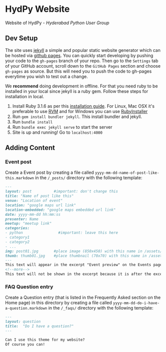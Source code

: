 # HydPy Website
Website of HydPy - _Hyderabad Python User Group_

## Dev Setup
The site uses [jekyll](https://jekyllrb.com/) a simple and popular static website generator which can be hosted via [github pages](https://pages.github.com/). You can quickly start developing by pushing your code to the `gh-pages` branch of your repo. Then go to the `Settings` tab of your GitHub account, scroll down to the `GitHub Pages` section and choose `gh-pages` as source. But this will need you to push the code to gh-pages everytime you wish to test out a change.

We **recommend** doing development in offline. For that you need ruby to be installed in your local since jekyll is a ruby gem. Follow these steps for installation in local.

1. Install Ruby 3.1.6 as per this [installation guide](https://www.ruby-lang.org/en/documentation/installation/). For Linux, Mac OSX it's preferable to use [RVM](https://rvm.io/) and for Windows you can use [RubyInstaller](https://rubyinstaller.org/)
2. Run `gem install bundler jekyll`. This install bundler and jekyll.
3. Run `bundle install`
4. Run `bundle exec jekyll serve` to start the server
5. Site is up and running! Go to `localhost:4000`

## Adding Content

### Event post
Create a Event post by creating a file called `yyyy-mm-dd-name-of-post-like-this.markdown` in the `/_posts/` directory with the following template:
```markdown
---
layout: post          #important: don't change this
title: "Name of post like this"
venue: "Location of event"
location: "google maps url link"
location-embedded: "google maps embedded url link"
date: yyyy-mm-dd hh:mm:ss
presenter: Name
meetup: "meetup link"
categories:
- python                #important: leave this here
- category1
- category2
- ...
img: post01.jpg       #place image (850x450) with this name in /assets/img/blog/
thumb: thumb01.jpg    #place thumbnail (70x70) with this name in /assets/img/blog/thumbs/
---
This text will appear in the excerpt "Event preview" on the Events page that lists all the posts.
<!--more-->
This text will not be shown in the excerpt because it is after the excerpt separator.
```

### FAQ Question entry
Create a Question entry (that is listed in the Frequently Asked section on the Home page) in this directory by creating a file called `yyyy-mm-dd-do-i-have-a-question.markdown` in the `/_faqs/` directory with the following template:
```markdown
---
layout: question
title:  "Do I have a question?"
---

Can I use this theme for my website?
Of course you can!
```

